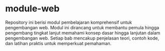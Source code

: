 # module-web
Repository ini berisi modul pembelajaran komprehensif untuk pengembangan web. Modul ini dirancang untuk membantu pemula hingga pengembang tingkat lanjut memahami konsep dasar hingga lanjutan dalam pengembangan web. Setiap bab mencakup penjelasan teori, contoh kode, dan latihan praktis untuk memperkuat pemahaman.
